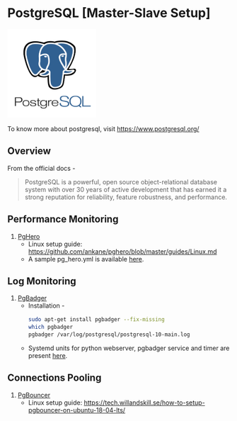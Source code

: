# PostgreSQL [Master-Slave Setup]
<img src="https://github.com/abhishektripathi24/platform-setup/blob/master/postgres/images/postgresql-logo.png" width="200" height="200"/>

To know more about postgresql, visit https://www.postgresql.org/

## Overview

From the official docs -

> PostgreSQL is a powerful, open source object-relational database system with over 30 years of active development that has earned it a strong reputation for reliability, feature robustness, and performance.


## Performance Monitoring
1. [PgHero](https://github.com/ankane/pghero)
    * Linux setup guide: https://github.com/ankane/pghero/blob/master/guides/Linux.md
    * A sample pg_hero.yml is available [here](sample_pg_hero.yml).

## Log Monitoring
1. [PgBadger](https://github.com/darold/pgbadger)
    * Installation - 
        ```bash
        sudo apt-get install pgbadger --fix-missing
        which pgbadger
        pgbadger /var/log/postgresql/postgresql-10-main.log
        ```
    * Systemd units for python webserver, pgbadger service and timer are present [here](systemd). 
    
## Connections Pooling
1. [PgBouncer](https://github.com/pgbouncer/pgbouncer)
    * Linux setup guide: https://tech.willandskill.se/how-to-setup-pgbouncer-on-ubuntu-18-04-lts/